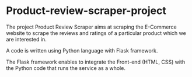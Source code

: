 # Product-review-scraper-project

The project Product Review Scraper aims at scraping the E-Commerce website to scrape the reviews and ratings of a particular product which we are interested in.

A code is written using Python language with Flask framework.

The Flask framework enables to integrate the Front-end (HTML, CSS) with the Python code that runs the service as a whole.

